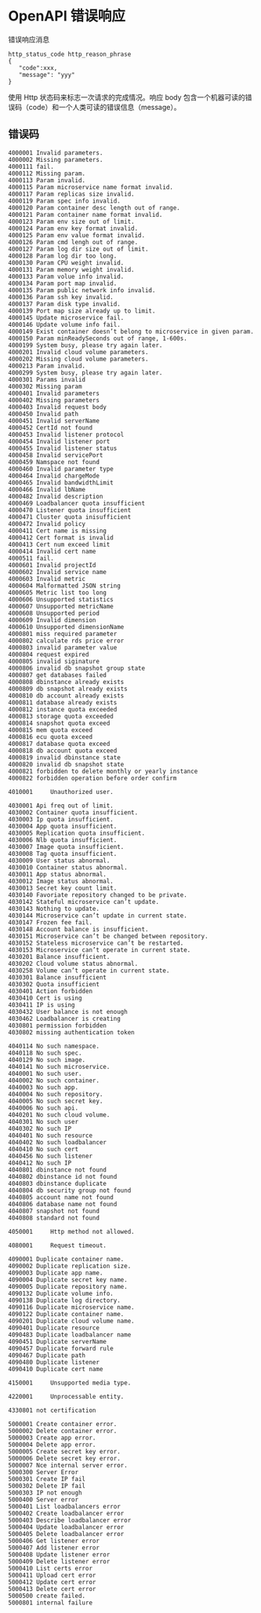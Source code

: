 # OpenAPI 错误响应

错误响应消息

    http_status_code http_reason_phrase
    {
       "code":xxx,
       "message": "yyy"
    }

使用 Http 状态码来标志一次请求的完成情况。响应 body 包含一个机器可读的错误码（code）和一个人类可读的错误信息（message）。

## 错误码

    4000001 Invalid parameters.     
    4000002 Missing parameters.     
    4000111 fail.       
    4000112 Missing param.      
    4000113 Param invalid.      
    4000115 Param microservice name format invalid.     
    4000117 Param replicas size invalid.        
    4000119 Param spec info invalid.        
    4000120 Param container desc length out of range.       
    4000121 Param container name format invalid.        
    4000123 Param env size out of limit.        
    4000124 Param env key format invalid.       
    4000125 Param env value format invalid.     
    4000126 Param cmd lengh out of range.       
    4000127 Param log dir size out of limit.        
    4000128 Param log dir too long.     
    4000130 Param CPU weight invalid.       
    4000131 Param memory weight invalid.        
    4000133 Param volue info invalid.       
    4000134 Param port map invalid.     
    4000135 Param public network info invalid.      
    4000136 Param ssh key invalid.      
    4000137 Param disk type invalid.        
    4000139 Port map size already up to limit.      
    4000145 Update microservice fail.       
    4000146 Update volume info fail.        
    4000149 Exist container doesn’t belong to microservice in given param.      
    4000150 Param minReadySeconds out of range, 1-600s.     
    4000199 System busy, please try again later.        
    4000201 Invalid cloud volume parameters.        
    4000202 Missing cloud volume parameters.        
    4000213 Param invalid.      
    4000299 System busy, please try again later.        
    4000301 Params invalid      
    4000302 Missing param       
    4000401 Invalid parameters      
    4000402 Missing parameters      
    4000403 Invalid request body        
    4000450 Invalid path        
    4000451 Invalid serverName      
    4000452 CertId not found        
    4000453 Invalid listener protocol       
    4000454 Invalid listener port       
    4000455 Invalid listener status     
    4000458 Invalid servicePort     
    4000459 Namspace not found      
    4000460 Invalid parameter type      
    4000464 Invalid chargeMode      
    4000465 Invalid bandwidthLimit      
    4000466 Invalid lbName      
    4000482 Invalid description     
    4000469 Loadbalancer quota insufficient     
    4000470 Listener quota insufficient     
    4000471 Cluster quota inisufficient     
    4000472 Invalid policy      
    4000411 Cert name is missing        
    4000412 Cert format is invalid      
    4000413 Cert num exceed limit       
    4000414 Invalid cert name       
    4000511 fail.
    4000601 Invalid projectId
    4000602 Invalid service name
    4000603 Invalid metric
    4000604 Malformatted JSON string
    4000605 Metric list too long
    4000606 Unsupported statistics
    4000607 Unsupported metricName
    4000608 Unsupported period
    4000609 Invalid dimension
    4000610 Unsupported dimensionName
    4000801 miss required parameter
    4000802 calculate rds price error
    4000803 invalid parameter value
    4000804 request expired
    4000805 invalid siginature
    4000806 invalid db snapshot group state
    4000807 get databases failed
    4000808 dbinstance already exists
    4000809 db snapshot already exists
    4000810 db account already exists
    4000811 database already exists
    4000812 instance quota exceeded
    4000813 storage quota exceeded
    4000814 snapshot quota exceed
    4000815 mem quota exceed
    4000816 ecu quota exceed
    4000817 database quota exceed
    4000818 db account quota exceed
    4000819 invalid dbinstance state
    4000820 invalid db snapshot state
    4000821 forbidden to delete monthly or yearly instance
    4000822 forbidden operation before order confirm

    4010001     Unauthorized user.

    4030001 Api freq out of limit.      
    4030002 Container quota insufficient.       
    4030003 Ip quota insufficient.      
    4030004 App quota insufficient.     
    4030005 Replication quota insufficient.     
    4030006 Nlb quota insufficient.     
    4030007 Image quota insufficient.       
    4030008 Tag quota insufficient.     
    4030009 User status abnormal.       
    4030010 Container status abnormal.      
    4030011 App status abnormal.        
    4030012 Image status abnormal.      
    4030013 Secret key count limit.     
    4030140 Favoriate repository changed to be private.     
    4030142 Stateful microservice can’t update.     
    4030143 Nothing to update.      
    4030144 Microservice can’t update in current state.     
    4030147 Frozen fee fail.        
    4030148 Account balance is insufficient.        
    4030151 Microservice can’t be changed between repository.       
    4030152 Stateless microservice can’t be restarted.      
    4030153 Microservice can’t operate in current state.        
    4030201 Balance insufficient.       
    4030202 Cloud volume status abnormal.       
    4030258 Volume can’t operate in current state.      
    4030301 Balance insufficient        
    4030302 Quota insufficient      
    4030401 Action forbidden        
    4030410 Cert is using       
    4030411 IP is using     
    4030432 User balance is not enough      
    4030462 Loadbalancer is creating
    4030801 permission forbidden
    4030802 missing authentication token

    4040114 No such namespace.      
    4040118 No such spec.       
    4040129 No such image.      
    4040141 No such microservice.       
    4040001 No such user.       
    4040002 No such container.      
    4040003 No such app.        
    4040004 No such repository.     
    4040005 No such secret key.     
    4040006 No such api.        
    4040201 No such cloud volume.       
    4040301 No such user        
    4040302 No such IP      
    4040401 No such resource        
    4040402 No such loadbalancer        
    4040410 No such cert        
    4040456 No such listener        
    4040412 No such IP
    4040801 dbinstance not found
    4040802 dbinstance id not found
    4040803 dbinstance duplicate
    4040804 db security group not found
    4040805 account name not found
    4040806 database name not found
    4040807 snapshot not found
    4040808 standard not found

    4050001     Http method not allowed.

    4080001     Request timeout.

    4090001 Duplicate container name.       
    4090002 Duplicate replication size.     
    4090003 Duplicate app name.     
    4090004 Duplicate secret key name.      
    4090005 Duplicate repository name.      
    4090132 Duplicate volume info.      
    4090138 Duplicate log directory.        
    4090116 Duplicate microservice name.        
    4090122 Duplicate container name.       
    4090201 Duplicate cloud volume name.        
    4090401 Duplicate resource      
    4090483 Duplicate loadbalancer name     
    4090451 Duplicate serverName        
    4090457 Duplicate forward rule      
    4090467 Duplicate path      
    4090480 Duplicate listener      
    4090410 Duplicate cert name

    4150001     Unsupported media type.

    4220001     Unprocessable entity.
 
    4330801 not certification

    5000001 Create container error.     
    5000002 Delete container error.     
    5000003 Create app error.       
    5000004 Delete app error.       
    5000005 Create secret key error.        
    5000006 Delete secret key error.        
    5000007 Nce internal server error.      
    5000300 Server Error        
    5000301 Create IP fail      
    5000302 Delete IP fail      
    5000303 IP not enough       
    5000400 Server error        
    5000401 List loadbalancers error        
    5000402 Create loadbalancer error       
    5000403 Describe loadbalancer error     
    5000404 Update loadbalancer error       
    5000405 Delete loadbalancer error       
    5000406 Get listener error      
    5000407 Add listener error      
    5000408 Update listener error       
    5000409 Delete listener error       
    5000410 List certs error        
    5000411 Upload cert error       
    5000412 Update cert error       
    5000413 Delete cert error       
    5000500 create failed.
    5000801 internal failure